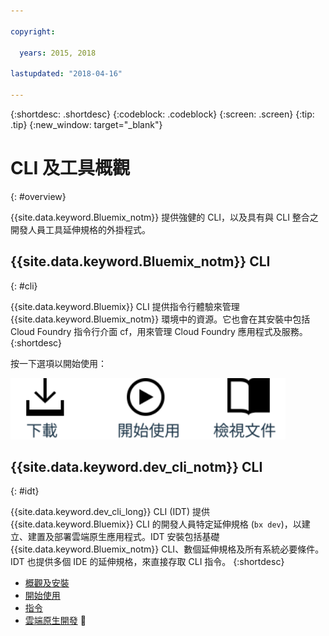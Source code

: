 ```yaml
---

copyright:

  years: 2015, 2018

lastupdated: "2018-04-16"

---
```


{:shortdesc: .shortdesc}
{:codeblock: .codeblock}
{:screen: .screen}
{:tip: .tip}
{:new_window: target="_blank"}

# CLI 及工具概觀
{: #overview}

{{site.data.keyword.Bluemix_notm}} 提供強健的 CLI，以及具有與 CLI 整合之開發人員工具延伸規格的外掛程式。

## {{site.data.keyword.Bluemix_notm}} CLI
{: #cli}

{{site.data.keyword.Bluemix}} CLI 提供指令行體驗來管理 {{site.data.keyword.Bluemix_notm}} 環境中的資源。它也會在其安裝中包括 Cloud Foundry 指令行介面 cf，用來管理 Cloud Foundry 應用程式及服務。
{:shortdesc}

按一下選項以開始使用：

<img usemap="#home_map" border="0" class="image" id="image_ztx_crb_f1b" src="images/cli-image.svg" width="440" alt="按一下圖示，以快速開始使用 {{site.data.keyword.Bluemix_notm}} CLI。" style="width:440px;" />
<map name="home_map" id="home_map">
<area href="/docs/cli/reference/bluemix_cli/all_versions.html" alt="下載 {{site.data.keyword.Bluemix_notm}} CLI（開啟新頁面）" title="下載" shape="rect" coords="-7, -8, 108, 211" />
<area href="/docs/cli/reference/bluemix_cli/get_started.html" alt="開始使用（開啟新頁面）" title="開始使用" shape="rect" coords="155, -1, 289, 210" />
<area href="/docs/cli/reference/bluemix_cli/bx_cli.html" alt="檢視文件（開啟新頁面）" title="檢視文件" shape="rect" coords="326, -10, 448, 218" />
</map>

## {{site.data.keyword.dev_cli_notm}} CLI
{: #idt}

{{site.data.keyword.dev_cli_long}} CLI (IDT) 提供 {{site.data.keyword.Bluemix}} CLI 的開發人員特定延伸規格 (`bx dev`)，以建立、建置及部署雲端原生應用程式。IDT 安裝包括基礎 {{site.data.keyword.Bluemix_notm}} CLI、數個延伸規格及所有系統必要條件。IDT 也提供多個 IDE 的延伸規格，來直接存取 CLI 指令。
{:shortdesc}

- [概觀及安裝](/docs/cli/idt/index.html)
- [開始使用](/docs/cli/idt/index.html)
- [指令](/docs/cli/idt/commands.html)
- [雲端原生開發](/docs/cli/index.html) ਍
